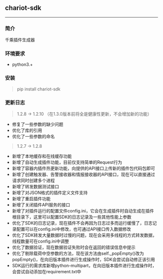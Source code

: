 ## chariot-sdk

---

### 简介
千乘插件生成器

### 环境要求
- python3.+

### 安装
> pip install chariot-sdk

### 更新日志

> 1.2.8 -> 1.2.10 （在1.3.0版本前将全是健康性更新，不会增加新的功能）

- 修复了一些参数的缺少问题
- 优化了库的引用
- 优化了一些参数的命名

> 1.2.7 -> 1.2.8

- 新增了本地缓存和在线缓存功能
- 新增了自动生成插件功能，目前仅支持简单的Request行为
- 新增了容器内插件热更新功能，向提供的API接口上传新的插件包代码包即可
- 新增了创建触发器、告警接收器和情报接收器的API接口，现在可以直接通过请求同时创建多个进程
- 新增了转发数据测试接口
- 新增了对JSON格式的插件定义文件支持
- 新增了重启插件功能
- 新增了关闭插件API服务的接口
- 新增了对插件运行的配置文件config.ini，它会在生成插件时自动生成在插件根目录下，这里可以配置SDK的日志记录及一些其他性能上参数
- 优化了SDK的日志记录，现在插件不会再因为日志过多而运行缓慢了，日志记录配置可以在config.ini中修改，也可通过API接口传入数据修改
- 优化了SDK转发大量数据时过慢的问题，现在会采用多线程的方式转发数据，线程数量可在config.ini中调整
- 优化了数据验证，现在数据验证失败时会在返回的错误信息中提示
- 优化了剔除载荷中空参数的方法，现在该方法由self._popEmpty()改为popEmpty()，在向旧版本插件进行生成操作时，SDK会尝试自动修正该引用
- SDK运行的需求库新增python-multipart，在向旧版本插件进行生成操作时，会尝试自动添加在requirement.txt中
